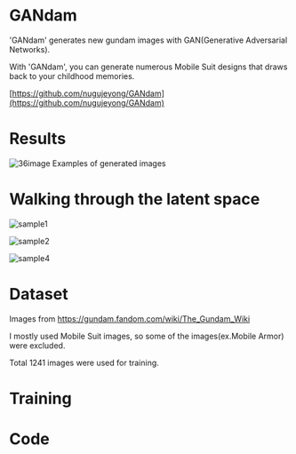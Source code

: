 # GANdam
'GANdam' generates new gundam images with GAN(Generative Adversarial Networks).

With 'GANdam', you can generate numerous Mobile Suit designs that draws back to your childhood memories.

[https://github.com/nugujeyong/GANdam](https://github.com/nugujeyong/GANdam)
# Results
![36image](https://user-images.githubusercontent.com/59949284/103440547-e7e97780-4c89-11eb-831a-55fa35f50024.png)
Examples of generated images

# Walking through the latent space
![sample1](https://user-images.githubusercontent.com/59949284/103439926-a60a0280-4c84-11eb-8b5e-a14aa55ae2a8.gif)

![sample2](https://user-images.githubusercontent.com/59949284/103440005-74456b80-4c85-11eb-86f1-a929a65d5e82.gif)

![sample4](https://user-images.githubusercontent.com/59949284/103440274-5d077d80-4c87-11eb-94bc-033dd11dc030.gif)


# Dataset
Images from https://gundam.fandom.com/wiki/The_Gundam_Wiki

I mostly used Mobile Suit images, so some of the images(ex.Mobile Armor) were excluded. 

Total 1241 images were used for training.

# Training


# Code
